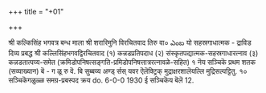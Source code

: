 +++
title = "+01"

+++


श्री कल्किसिंह भगवत्र बन्ध माला 
श्री शरारिमुनि विरचितवाद 
तिरु वा० 
ఎంబ 
यो 
सहस्रगाधात्मक - द्राविड दिव्य प्रबद्ध 
श्री कल्लिसिंहभगवद्विरचितवाद (१) कन्नडप्रतिपदाध (२) संस्कृतपद्यात्मक-सहस्रगाधारत्नाव 
(३) कन्नडतात्पय्य-समेत (क्रमिडोपनिषत्सङ्गति-प्रमिडोपनिषत्तात्ररत्नावळे-सहित) 
१ नॆय सञ्चिकॆ प्रथम शतक (सव्याख्यान) 
बॆ - ग ळू रु 
वॆ. बि सुब्बय्य अण्ड् र्सस् यवर ऎलॆक्ट्रिक् मुद्राक्षरशालॆयल्लि मुद्रिसल्पट्टितु. 
१० सञ्चिकॆगळुळ्ळ समग्र-प्रबस्पद क्रय 
do. 6-0-0 
1930 
ई सञ्चिकॆय बॆलॆ 
12. 
